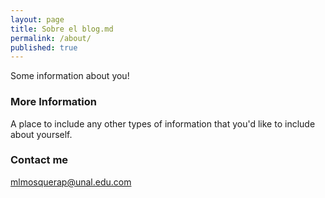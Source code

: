 ```yaml
---
layout: page
title: Sobre el blog.md
permalink: /about/
published: true
---
```


Some information about you!

### More Information

A place to include any other types of information that you'd like to include about yourself. 

### Contact me

[mlmosquerap@unal.edu.com](mailto:mlmosquerap@unal.edu.co)